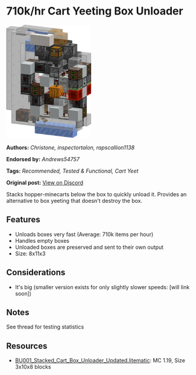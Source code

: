 # 710k/hr Cart Yeeting Box Unloader
<img alt="image.png" src="images/image.png?raw=1" height="300px">

**Authors:** *Christone, inspectortalon, rapscallion1138*

**Endorsed by:** *Andrews54757*

**Tags:** *Recommended, Tested & Functional, Cart Yeet*

**Original post:** [View on Discord](https://discord.com/channels/1375556143186837695/1389338141583741085)

Stacks hopper-minecarts below the box to quickly unload it. Provides an alternative to box yeeting that doesn't destroy the box.

## Features
- Unloads boxes very fast (Average: 710k items per hour)
- Handles empty boxes
- Unloaded boxes are preserved and sent to their own output
- Size: 8x11x3

## Considerations
- It's big (smaller version exists for only slightly slower speeds: [will link soon])

## Notes
See thread for testing statistics

## Resources
- [BU001_Stacked_Cart_Box_Unloader_Updated.litematic](attachments/BU001_Stacked_Cart_Box_Unloader_Updated.litematic): MC 1.19, Size 3x10x8 blocks
